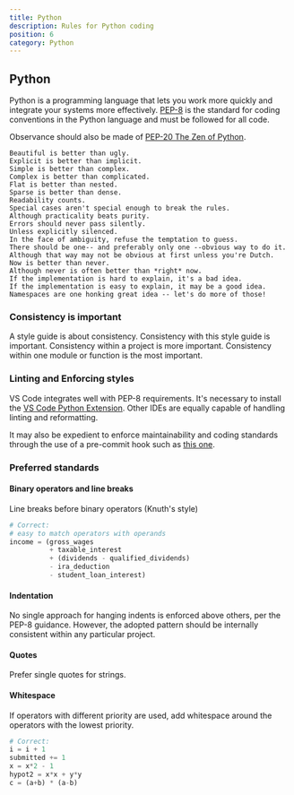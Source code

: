 ```yaml
---
title: Python
description: Rules for Python coding
position: 6
category: Python
---
```


## Python

Python is a programming language that lets you work more quickly and integrate
your systems more effectively. [PEP-8][pep8] is the standard for coding
conventions in the Python language and must be followed for all code.

Observance should also be made of [PEP-20 The Zen of Python][pep20].

```text
Beautiful is better than ugly.
Explicit is better than implicit.
Simple is better than complex.
Complex is better than complicated.
Flat is better than nested.
Sparse is better than dense.
Readability counts.
Special cases aren't special enough to break the rules.
Although practicality beats purity.
Errors should never pass silently.
Unless explicitly silenced.
In the face of ambiguity, refuse the temptation to guess.
There should be one-- and preferably only one --obvious way to do it.
Although that way may not be obvious at first unless you're Dutch.
Now is better than never.
Although never is often better than *right* now.
If the implementation is hard to explain, it's a bad idea.
If the implementation is easy to explain, it may be a good idea.
Namespaces are one honking great idea -- let's do more of those!
```

[pep8]: https://www.python.org/dev/peps/pep-0008/
[pep20]: https://www.python.org/dev/peps/pep-0020/

### Consistency is important

A style guide is about consistency. Consistency with this style guide is
important. Consistency within a project is more important. Consistency within
one module or function is the most important.

### Linting and Enforcing styles

VS Code integrates well with PEP-8 requirements. It's necessary to install the
[VS Code Python Extension][vs-code]. Other IDEs are equally capable of handling
linting and reformatting.

It may also be expedient to enforce maintainability and coding standards through
the use of a pre-commit hook such as [this one][pre-commit].

[vs-code]: https://github.com/Microsoft/vscode-python
[pre-commit]: https://github.com/scivision/gitMC/blob/main/examples/pre-commit

### Preferred standards

#### Binary operators and line breaks

Line breaks before binary operators (Knuth's style)

```python
# Correct:
# easy to match operators with operands
income = (gross_wages
          + taxable_interest
          + (dividends - qualified_dividends)
          - ira_deduction
          - student_loan_interest)
```

#### Indentation

No single approach for hanging indents is enforced above others, per the PEP-8
guidance. However, the adopted pattern should be internally consistent within
any particular project.

#### Quotes

Prefer single quotes for strings.

#### Whitespace

If operators with different priority are used, add whitespace around the
operators with the lowest priority.

```python
# Correct:
i = i + 1
submitted += 1
x = x*2 - 1
hypot2 = x*x + y*y
c = (a+b) * (a-b)
```
